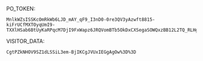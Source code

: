 PO_TOKEN:
```
MnlkWZsISSKcOmRkWb6LJD_mAY_qF9_I3nD0-0re3QV3yAzwft8815-kiFrUCfMXTOyqUmI9-TXXlHSab6BtUyKaRPqcM7DjI9FxWapz6JRQVomBTb5OkDxCXSegaSOWQxzBB12L2TQ_RLHgzLKY2YKg5IqNMNYhvnen
```
VISITOR_DATA:
```
CgtPZkNHOV9SZ1dLSSiL3em-BjIKCgJVUxIEGgAgOw%3D%3D
```
